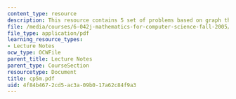 ```yaml
---
content_type: resource
description: This resource contains 5 set of problems based on graph theory II.
file: /media/courses/6-042j-mathematics-for-computer-science-fall-2005/4f84b4672cd5ac3a09b017a62c84f9a3_cp5m.pdf
file_type: application/pdf
learning_resource_types:
- Lecture Notes
ocw_type: OCWFile
parent_title: Lecture Notes
parent_type: CourseSection
resourcetype: Document
title: cp5m.pdf
uid: 4f84b467-2cd5-ac3a-09b0-17a62c84f9a3
---
```

